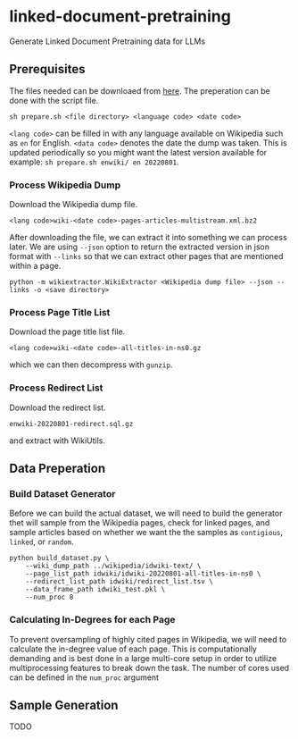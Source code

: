 # linked-document-pretraining
Generate Linked Document Pretraining data for LLMs

## Prerequisites

The files needed can be downloaed from [here](https://dumps.wikimedia.org/backup-index.html). The preperation can be done with the script file.
```
sh prepare.sh <file directory> <language code> <date code>
```
`<lang code>` can be filled in with any language available on Wikipedia such as `en` for English. `<data code>` denotes the date the dump was taken. This is updated periodically so you might want the latest version available for example: `sh prepare.sh enwiki/ en 20220801`.

### Process Wikipedia Dump

Download the Wikipedia dump file.
```
<lang code>wiki-<date code>-pages-articles-multistream.xml.bz2
```
After downloading the file, we can extract it into something we can process later. We are using `--json` option to return the extracted version in json format with `--links` so that we can extract other pages that are mentioned within a page.
```
python -m wikiextractor.WikiExtractor <Wikipedia dump file> --json --links -o <save directory>
```

### Process Page Title List

Download the page title list file.
```
<lang code>wiki-<date code>-all-titles-in-ns0.gz
```
which we can then decompress with `gunzip`. 

### Process Redirect List

Download the redirect list.
```
enwiki-20220801-redirect.sql.gz
```
and extract with WikiUtils.

## Data Preperation

### Build Dataset Generator

Before we can build the actual dataset, we will need to build the generator thet will sample from the Wikipedia pages, check for linked pages, and sample articles based on whether we want the the samples as `contigious`, `linked`, or `random`.

```
python build_dataset.py \
    --wiki_dump_path ../wikipedia/idwiki-text/ \
    --page_list_path idwiki/idwiki-20220801-all-titles-in-ns0 \
    --redirect_list_path idwiki/redirect_list.tsv \
    --data_frame_path idwiki_test.pkl \
    --num_proc 8
```

### Calculating In-Degrees for each Page

To prevent oversampling of highly cited pages in Wikipedia, we will need to calculate the in-degree value of each page. This is computationally demanding and is best done in a large multi-core setup in order to utilize multiprocessing features to break down the task. The number of cores used can be defined in the `num_proc` argument


## Sample Generation

TODO
